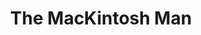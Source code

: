 ---
title: "The MacKintosh Man"
year: 1973
rating: 3
stars: "★★★"
rewatched: false
permalink: "the-mackintosh-man"
watched_on: 2021-02-05
---